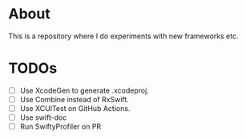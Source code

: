 # About
This is a repository where I do experiments with new frameworks etc.

# TODOs
- [ ] Use XcodeGen to generate .xcodeproj.
- [ ] Use Combine instead of RxSwift.
- [ ] Use XCUITest on GitHub Actions.
- [ ] Use swift-doc
- [ ] Run SwiftyProfiler on PR
